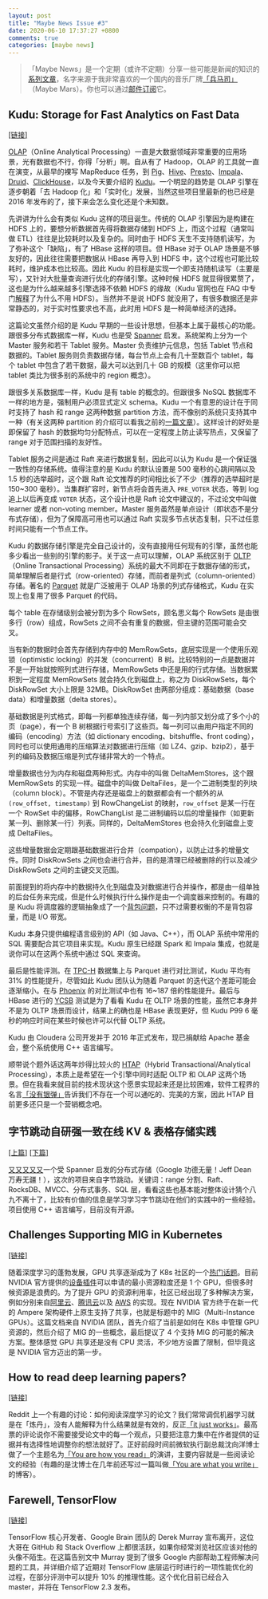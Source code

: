 ```yaml
---
layout: post
title: "Maybe News Issue #3"
date: 2020-06-10 17:37:27 +0800
comments: true
categories: [maybe news]
---
```


> 「Maybe News」是一个定期（或许不定期）分享一些可能是新闻的知识的[系列文章](/categories/maybe-news/)，名字来源于我非常喜欢的一个国内的音乐厂牌[「兵马司」](https://en.wikipedia.org/wiki/Maybe_Mars)（Maybe Mars）。你也可以通过[邮件订阅](https://maybe.news)它。

<!-- more -->

## Kudu: Storage for Fast Analytics on Fast Data

[[链接]](https://kudu.apache.org/kudu.pdf)

[OLAP](https://en.wikipedia.org/wiki/Online_analytical_processing)（Online Analytical Processing）一直是大数据领域非常重要的应用场景，光有数据也不行，你得「分析」啊。自从有了 Hadoop，OLAP 的工具就一直在演变，从最早的裸写 MapReduce 任务，到 [Pig](https://pig.apache.org)、[Hive](https://hive.apache.org)、[Presto](https://prestosql.io)、[Impala](https://impala.apache.org)、[Druid](https://druid.apache.org)、[ClickHouse](https://clickhouse.tech)，以及今天要介绍的 [Kudu](https://kudu.apache.org)。一个明显的趋势是 OLAP 引擎在逐步朝着「去 Hadoop 化」和「实时化」发展，当然这些项目里最新的也已经是 2016 年发布的了，接下来会怎么变化还是个未知数。

先讲讲为什么会有类似 Kudu 这样的项目诞生。传统的 OLAP 引擎因为是构建在 HDFS 上的，要想分析数据首先得将数据存储到 HDFS 上，而这个过程（通常叫做 ETL）往往是比较耗时以及复杂的。同时由于 HDFS 天生不支持随机读写，为了弥补这个「缺陷」，有了 HBase 这样的项目。但 HBase 对于 OLAP 场景是不够友好的，因此往往需要把数据从 HBase 再导入到 HDFS 中，这个过程也可能比较耗时，维护成本也比较高。因此 Kudu 的目标是实现一个即支持随机读写（主要是写），又针对大批量查询进行优化的存储引擎。这种时候 HDFS 就显得很累赘了，这也是为什么越来越多引擎选择不依赖 HDFS 的缘故（Kudu 官网也在 FAQ 中专门[解释](https://kudu.apache.org/faq.html#why-doesnt-kudu-store-its-data-in-hdfs)了为什么不用 HDFS）。当然并不是说 HDFS 就没用了，有很多数据还是非常静态的，对于实时性要求也不高，此时用 HDFS 是一种简单经济的选择。

这篇论文虽然介绍的是 Kudu 早期的一些设计思想，但基本上属于最核心的功能。跟很多分布式数据库一样，Kudu 也是受 [Spanner](https://research.google/pubs/pub39966) 启发。系统架构上分为一个 Master 服务和若干 Tablet 服务。Master 负责维护元信息，包括 Tablet 节点和数据的。Tablet 服务则负责数据存储，每台节点上会有几十至数百个 tablet，每个 tablet 中包含了若干数据，最大可以达到几十 GB 的规模（这里你可以把 tablet 类比为很多别的系统中的 region 概念）。

跟很多关系数据库一样，Kudu 是有 table 的概念的。但跟很多 NoSQL 数据库不一样的地方是，强制用户必须显式定义 schema。Kudu 一个有意思的设计在于同时支持了 hash 和 range 这两种数据 partition 方法，而不像别的系统只支持其中一种（有关这两种 partition 的介绍可以看我之前的[一篇文章](https://blog.xiaogaozi.org/2020/05/25/how-to-design-a-distributed-index-framework-part-5/)）。这样设计的好处是即保留了 hash 的数据均匀分配特点，可以在一定程度上防止读写热点，又保留了 range 对于范围扫描的友好性。

Tablet 服务之间是通过 Raft 来进行数据复制，因此可以认为 Kudu 是一个保证强一致性的存储系统。值得注意的是 Kudu 的默认设置是 500 毫秒的心跳间隔以及 1.5 秒的选举超时，这个跟 Raft 论文推荐的时间相比长了不少（推荐的选举超时是 150~300 毫秒）。当集群扩容时，新节点将会首先进入 `PRE_VOTER` 状态，等到 log 追上以后再变成 `VOTER` 状态，这个设计也是 Raft 论文中建议的，不过论文中叫做 learner 或者 non-voting member。Master 服务虽然是单点设计（即状态不是分布式存储），但为了保障高可用也可以通过 Raft 实现多节点状态复制，只不过任意时间只能有一个节点工作。

Kudu 的数据存储引擎是完全自己设计的，没有直接用任何现有的引擎，虽然也能多少看出一些别的引擎的影子。关于这一点可以理解，OLAP 系统区别于 [OLTP](https://en.wikipedia.org/wiki/Online_transaction_processing) （Online Transactional Processing）系统的最大不同即在于数据存储的形式，简单理解后者是行式（row-oriented）存储，而前者是列式（column-oriented）存储。著名的 [Parquet](https://parquet.apache.org) 就是广泛被用于 OLAP 场景的列式存储格式，Kudu 在实现上也复用了很多 Parquet 的代码。

每个 table 在存储级别会被分割为多个 RowSets，顾名思义每个 RowSets 是由很多行（row）组成，RowSets 之间不会有重复的数据，但主键的范围可能会交叉。

当有新的数据时会首先存储到内存中的 MemRowSets，底层实现是一个使用乐观锁（optimistic locking）的并发（concurrent）B 树。比较特别的一点是数据并不是一开始就按照列式进行存储，MemRowSets 中还是用的行式存储。当数据累积到一定程度 MemRowSets 就会持久化到磁盘上，称之为 DiskRowSets，每个 DiskRowSet 大小上限是 32MB。DiskRowSet 由两部分组成：基础数据（base data）和增量数据（delta stores）。

基础数据是列式格式，即每一列都单独连续存储，每一列内部又划分成了多个小的页（page），有一个 B 树根据行号索引了这些页。每一列可以由用户指定不同的编码（encoding）方法（如 dictionary encoding、bitshuffle、front coding），同时也可以使用通用的压缩算法对数据进行压缩（如 LZ4、gzip、bzip2），基于列的编码及数据压缩是列式存储非常大的一个特点。

增量数据也分为内存和磁盘两种形式。内存中的叫做 DeltaMemStores，这个跟 MemRowSets 的实现一样。磁盘中的叫做 DeltaFiles，是一个二进制类型的列块（column block）。不管是内存还是磁盘上的数据都会有一个额外的从 `(row_offset, timestamp)` 到 RowChangeList 的映射，`row_offset` 是某一行在一个 RowSet 中的偏移，RowChangList 是二进制编码以后的增量操作（如更新某一列、删除某一行）列表。同样的，DeltaMemStores 也会持久化到磁盘上变成 DeltaFiles。

这些增量数据会定期跟基础数据进行合并（compation），以防止过多的增量文件。同时 DiskRowSets 之间也会进行合并，目的是清理已经被删除的行以及减少 DiskRowSets 之间的主键交叉范围。

前面提到的将内存中的数据持久化到磁盘及对数据进行合并操作，都是由一组单独的后台任务来完成，但是什么时候执行什么操作是由一个调度器来控制的。有趣的是 Kudu 将调度器的逻辑抽象成了一个[背包问题](https://en.wikipedia.org/wiki/Knapsack_problem)，只不过需要权衡的不是背包容量，而是 I/O 带宽。

Kudu 本身只提供编程语言级别的 API（如 Java、C++），而 OLAP 系统中常用的 SQL 需要配合其它项目来实现。Kudu 原生已经跟 Spark 和 Impala 集成，也就是说你可以在这两个系统中通过 SQL 来查询。

最后是性能评测。在 [TPC-H](http://www.tpc.org/tpch) 数据集上与 Parquet 进行对比测试，Kudu 平均有 31% 的性能提升，尽管如此 Kudu 团队认为随着 Parquet 的迭代这个差距可能会逐渐缩小。在与 [Phoenix](http://phoenix.apache.org) 的对比测试中也有 16~187 倍的性能提升。最后与 HBase 进行的 [YCSB](https://github.com/brianfrankcooper/YCSB) 测试是为了看看 Kudu 在 OLTP 场景的性能，虽然它本身并不是为 OLTP 场景而设计，结果上的确也是 HBase 表现更好，但 Kudu P99 6 毫秒的响应时间在某些时候也许可以代替 OLTP 系统。

Kudu 由 Cloudera 公司开发并于 2016 年正式发布，现已捐献给 Apache 基金会，整个系统使用 C++ 语言编写。

顺带说个题外话这两年炒得比较火的 [HTAP](https://en.wikipedia.org/wiki/Hybrid_transactional/analytical_processing)（Hybrid Transactional/Analytical Processing），本质上是希望在一个引擎中同时适配 OLTP 和 OLAP 这两个场景。但在我看来就目前的技术现状这个愿景实现起来还是比较困难，软件工程界的名言[「没有银弹」](https://en.wikipedia.org/wiki/No_Silver_Bullet)告诉我们不存在一个可以通吃的、完美的方案，因此 HTAP 目前更多还只是一个营销概念吧。

## 字节跳动自研强一致在线 KV & 表格存储实践

[[上篇]](https://mp.weixin.qq.com/s/jdPE9WClBuimIHVxJnwwUw) [[下篇]](https://mp.weixin.qq.com/s/DvUBnWBqb0XGnicKUb-iqg)

[又](https://github.com/cockroachdb/cockroach)[又](https://github.com/pingcap/tidb)[又](https://github.com/dgraph-io/dgraph)[又](https://kudu.apache.org)[又](https://github.com/vesoft-inc/nebula)一个受 Spanner 启发的分布式存储（Google 功德无量！Jeff Dean 万寿无疆！），这次的项目来自字节跳动。关键词：range 分割、Raft、RocksDB、MVCC、分布式事务、SQL 层，看看这些也基本能对整体设计猜个八九不离十了，比较有价值的信息是学习学习字节跳动在他们的实践中的一些经验。项目使用 C++ 语言编写，目前没有开源。

## Challenges Supporting MIG in Kubernetes

[[链接]](https://docs.google.com/document/d/1Dxx5MwG_GiBeKOuMNwv4QbO8OqA7XFdzn7fzzI7AQDg)

随着深度学习的蓬勃发展，GPU 共享逐渐成为了 K8s 社区的一个[热门话题](https://github.com/kubernetes/kubernetes/issues/52757)。目前 NVIDIA 官方提供的[设备插件](https://github.com/NVIDIA/k8s-device-plugin)可以申请的最小资源粒度还是 1 个 GPU，但很多时候资源是浪费的。为了提升 GPU 的资源利用率，社区已经出现了多种解决方案，例如分别来自[阿里云](https://github.com/AliyunContainerService/gpushare-scheduler-extender)、[腾讯云](https://github.com/tkestack/gpu-manager)以及 [AWS](https://github.com/awslabs/aws-virtual-gpu-device-plugin) 的实现。现在 NVIDIA 官方终于在新一代的 Ampere 架构硬件上原生支持了共享，也就是标题中的 MIG（Multi-Instance GPUs）。这篇文档来自 NVIDIA 团队，首先介绍了当前是如何在 K8s 中管理 GPU 资源的，然后介绍了 MIG 的一些概念，最后提议了 4 个支持 MIG 的可能的解决方案。整体感觉 GPU 共享还是没有 CPU 灵活，不少地方设置了限制，但毕竟这是 NVIDIA 官方迈出的第一步。

## How to read deep learning papers?

[[链接]](https://www.reddit.com/r/MachineLearning/comments/gi3ihe/d_how_to_read_deep_learning_papers)

Reddit 上一个有趣的讨论：如何阅读深度学习的论文？我们常常调侃机器学习就是在「炼丹」，没有人能解释为什么结果就是有效的，反正[「it just works」](https://www.youtube.com/watch?v=YPN0qhSyWy8)。最高票的评论说你不需要接受论文中的每一个观点，只要把注意力集中在作者提供的证据并有选择性地调整你的想法就好了。正好前段时间前微软执行副总裁沈向洋博士做了一个主题名为[「You are how you read」](https://www.bilibili.com/video/BV1df4y1m74k)的演讲，主要内容就是一些阅读论文的经验（有趣的是沈博士在几年前还写过一篇叫做[「You are what you write」](https://www.linkedin.com/pulse/you-what-write-harry-shum)的博客）。

## Farewell, TensorFlow

[[链接]](https://mrry.github.io/2020/05/10/farewell-tensorflow.html)

TensorFlow 核心开发者、Google Brain 团队的 Derek Murray 宣布离开，这位大哥在 GitHub 和 Stack Overflow 上都很活跃，如果你经常浏览社区应该对他的头像不陌生。在这篇告别文中 Murray 提到了很多 Google 内部帮助工程师解决问题的工具，并详细介绍了近期对 TensorFlow 底层运行时进行的一项性能优化的过程，在部分评测中可以提升 10% 的推理性能。这个优化目前已经合入 master，并将在 TensorFlow 2.3 发布。
